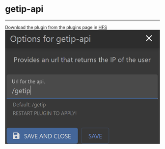 <h1>getip-api</h1>
<hr>
Download the plugin from the plugins page in <a href="https://github.com/rejetto/hfs">HFS</a>
<a href="https://github.com/W-i-n-7/getip-api/blob/main/imgs/settings.png?raw=true">
  <img src="https://github.com/W-i-n-7/getip-api/blob/main/imgs/settings.png?raw=true" alt="Settings of the plugin.">
</a>
